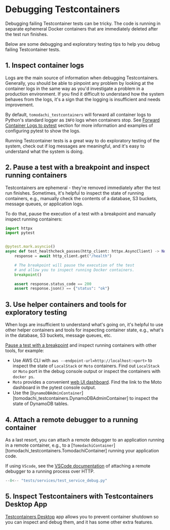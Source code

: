 # Debugging Testcontainers

Debugging failing Testcontainer tests can be tricky.
The code is running in separate ephemeral Docker containers that are immediately deleted after the test run finishes.

Below are some debugging and exploratory testing tips to help you debug failing Testcontainer tests.

## 1. Inspect container logs

Logs are the main source of information when debugging Testcontainers.
Generally, you should be able to pinpoint any problem by looking at the container logs
in the same way as you'd investigate a problem in a production environment.
If you find it difficult to understand how the system behaves from the logs, it's a sign that the logging is insufficient and needs improvement.

By default, `tomodachi_testcontainers` will forward all container logs to Python's standard logger as `INFO` logs when containers stop.
See [Forward Container Logs to pytest](./forward-container-logs-to-pytest.md)
section for more information and examples of configuring pytest to show the logs.

Running Testcontainer tests is a great way to do exploratory testing of the system,
check out if log messages are meaningful, and it's easy to understand what the system is doing.

## 2. Pause a test with a breakpoint and inspect running containers

Testcontainers are ephemeral - they're removed immediately after the test run finishes.
Sometimes, it's helpful to inspect the state of running containers, e.g.,
manually check the contents of a database, S3 buckets, message queues, or application logs.

To do that, pause the execution of a test with a breakpoint and manually inspect running containers:

```py
import httpx
import pytest


@pytest.mark.asyncio()
async def test_healthcheck_passes(http_client: httpx.AsyncClient) -> None:
    response = await http_client.get("/health")

    # The breakpoint will pause the execution of the test
    # and allow you to inspect running Docker containers.
    breakpoint()

    assert response.status_code == 200
    assert response.json() == {"status": "ok"}
```

## 3. Use helper containers and tools for exploratory testing

When logs are insufficient to understand what's going on, it's helpful to use other helper containers and tools
for inspecting container state, e.g., what's in the database, S3 buckets, message queues, etc.

[Pause a test with a breakpoint](#2-pause-a-test-with-a-breakpoint-and-inspect-running-containers)
and inspect running containers with other tools, for example:

- Use AWS CLI with `aws --endpoint-url=http://localhost:<port>` to inspect the state of `LocalStack` or `Moto` containers.
  Find out `LocalStack` or `Moto` port in the debug console output or inspect the containers with `docker ps`.
- `Moto` provides a convenient [web UI dashboard](https://docs.getmoto.org/en/latest/docs/server_mode.html#dashboard).
  Find the link to the Moto dashboard in the pytest console output.
- Use the [`DynamoDBAdminContainer`][tomodachi_testcontainers.DynamoDBAdminContainer] to inspect the state of DynamoDB tables.

## 4. Attach a remote debugger to a running container

As a last resort, you can attach a remote debugger to an application running in a remote container,
e.g., to a [`TomodachiContainer`][tomodachi_testcontainers.TomodachiContainer] running your application code.

If using `VScode`, see the [VSCode documentation](https://code.visualstudio.com/docs/python/debugging#_debugging-by-attaching-over-a-network-connection)
of attaching a remote debugger to a running process over HTTP.

```py
--8<-- "tests/services/test_service_debug.py"
```

## 5. Inspect Testcontainers with Testcontainers Desktop App

[Testcontainers Desktop](https://testcontainers.com/desktop/) app allows you to prevent container shutdown
so you can inspect and debug them, and it has some other extra features.
